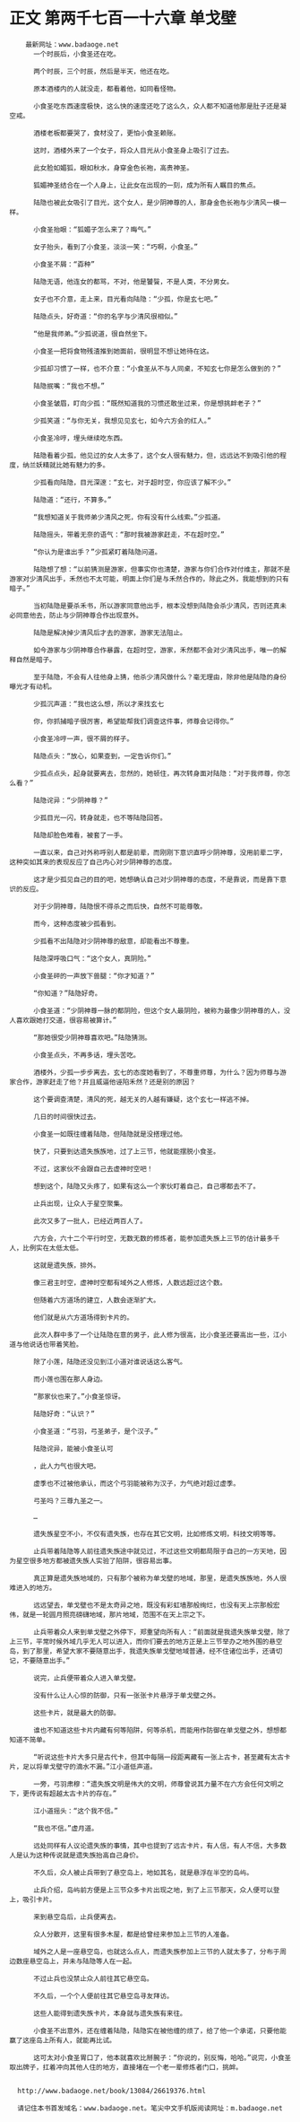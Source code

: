 # 正文 第两千七百一十六章 单戈壁
        最新网址：www.badaoge.net
          一个时辰后，小食圣还在吃。
      
          两个时辰，三个时辰，然后是半天，他还在吃。
      
          原本酒楼内的人就没走，都看着他，如同看怪物。
      
          小食圣吃东西速度极快，这么快的速度还吃了这么久，众人都不知道他那是肚子还是凝空戒。
      
          酒楼老板都要哭了，食材没了，更怕小食圣赖账。
      
          这时，酒楼外来了一个女子，将众人目光从小食圣身上吸引了过去。
      
          此女脸如媚狐，眼如秋水，身穿金色长袍，高贵神圣。
      
          狐媚神圣结合在一个人身上，让此女在出现的一刻，成为所有人瞩目的焦点。
      
          陆隐也被此女吸引了目光，这个女人，是少阴神尊的人，那身金色长袍与少清风一模一样。
      
          小食圣抬眼：“狐媚子怎么来了？晦气。”
      
          女子抬头，看到了小食圣，淡淡一笑：“巧啊，小食圣。”
      
          小食圣不屑：“孬种”
      
          陆隐无语，他连女的都骂，不对，他是饕餮，不是人类，不分男女。
      
          女子也不介意，走上来，目光看向陆隐：“少孤，你是玄七吧。”
      
          陆隐点头，好奇道：“你的名字与少清风很相似。”
      
          “他是我师弟。”少孤说道，很自然坐下。
      
          小食圣一把将食物残渣推到她面前，很明显不想让她待在这。
      
          少孤却习惯了一样，也不介意：“小食圣从不与人同桌，不知玄七你是怎么做到的？”
      
          陆隐抿嘴：“我也不想。”
      
          小食圣皱眉，盯向少孤：“既然知道我的习惯还敢坐过来，你是想挑衅老子？”
      
          少孤笑道：“与你无关，我想见见玄七，如今六方会的红人。”
      
          小食圣冷哼，埋头继续吃东西。
      
          陆隐看着少孤，他见过的女人太多了，这个女人很有魅力，但，远远达不到吸引他的程度，纳兰妖精就比她有魅力的多。
      
          少孤看向陆隐，目光深邃：“玄七，对于超时空，你应该了解不少。”
      
          陆隐道：“还行，不算多。”
      
          “我想知道关于我师弟少清风之死，你有没有什么线索。”少孤道。
      
          陆隐摇头，带着无奈的语气：“那时我被游家赶走，不在超时空。”
      
          “你认为是谁出手？”少孤紧盯着陆隐问道。
      
          陆隐想了想：“以前猜测是游家，但事实你也清楚，游家与你们合作对付维主，那就不是游家对少清风出手，禾然也不太可能，明面上你们是与禾然合作的，除此之外，我能想到的只有暗子。”
      
          当初陆隐是要杀禾书，所以游家同意他出手，根本没想到陆隐会杀少清风，否则还真未必同意他去，防止与少阴神尊合作出现意外。
      
          陆隐是解决掉少清风后才去的游家，游家无法阻止。
      
          如今游家与少阴神尊合作暴露，在超时空，游家，禾然都不会对少清风出手，唯一的解释自然是暗子。
      
          至于陆隐，不会有人往他身上猜，他杀少清风做什么？毫无理由，除非他是陆隐的身份曝光才有动机。
      
          少孤沉声道：“我也这么想，所以才来找玄七
      
          你，你抓捕暗子很厉害，希望能帮我们调查这件事，师尊会记得你。”
      
          小食圣冷哼一声，很不屑的样子。
      
          陆隐点头：“放心，如果查到，一定告诉你们。”
      
          少孤点点头，起身就要离去，忽然的，她顿住，再次转身面对陆隐：“对于我师尊，你怎么看？”
      
          陆隐诧异：“少阴神尊？”
      
          少孤目光一闪，转身就走，也不等陆隐回答。
      
          陆隐却脸色难看，被套了一手。
      
          一直以来，自己对外称呼别人都是前辈，而刚刚下意识直呼少阴神尊，没用前辈二字，这种突如其来的表现反应了自己内心对少阴神尊的态度。
      
          这才是少孤见自己的目的吧，她想确认自己对少阴神尊的态度，不是靠说，而是靠下意识的反应。
      
          对于少阴神尊，陆隐恨不得杀之而后快，自然不可能尊敬。
      
          而今，这种态度被少孤看到。
      
          少孤看不出陆隐对少阴神尊的敌意，却能看出不尊重。
      
          陆隐深呼吸口气：“这个女人，真阴险。”
      
          小食圣砰的一声放下兽腿：“你才知道？”
      
          “你知道？”陆隐好奇。
      
          小食圣道：“少阴神尊一脉的都阴险，但这个女人最阴险，被称为最像少阴神尊的人，没人喜欢跟她打交道，很容易被算计。”
      
          “那她很受少阴神尊喜欢吧。”陆隐猜测。
      
          小食圣点头，不再多话，埋头苦吃。
      
          酒楼外，少孤一步步离去，玄七的态度她看到了，不尊重师尊，为什么？因为师尊与游家合作，游家赶走了他？并且威逼他诬陷禾然？还是别的原因？
      
          这个要调查清楚，清风的死，越无关的人越有嫌疑，这个玄七一样逃不掉。
      
          几日的时间很快过去。
      
          小食圣一如既往缠着陆隐，但陆隐就是没搭理过他。
      
          快了，只要到达遗失族族地，过了上三节，他就能摆脱小食圣。
      
          不过，这家伙不会跟自己去虚神时空吧！
      
          想到这个，陆隐又头疼了，如果有这么一个家伙盯着自己，自己哪都去不了。
      
          止兵出现，让众人于星空聚集。
      
          此次又多了一批人，已经近两百人了。
      
          六方会，六十二个平行时空，无数无数的修炼者，能参加遗失族上三节的估计最多千人，比例实在太低太低。
      
          这就是遗失族，排外。
      
          像三君主时空，虚神时空都有域外之人修炼，人数远超过这个数。
      
          但随着六方道场的建立，人数会逐渐扩大。
      
          他们就是从六方道场得到卡片的。
      
          此次人群中多了一个让陆隐在意的男子，此人修为很高，比小食圣还要高出一些，江小道与他说话也带着笑脸。
      
          除了小莲，陆隐还没见到江小道对谁说话这么客气。
      
          而小莲也围在那人身边。
      
          “那家伙也来了。”小食圣惊讶。
      
          陆隐好奇：“认识？”
      
          小食圣道：“弓羽，弓圣弟子，是个汉子。”
      
          陆隐诧异，能被小食圣认可
      
          ，此人力气也很大吧。
      
          虚季也不过被他承认，而这个弓羽能被称为汉子，力气绝对超过虚季。
      
          弓圣吗？三尊九圣之一。
      
          …
      
          遗失族星空不小，不仅有遗失族，也存在其它文明，比如修炼文明，科技文明等等。
      
          止兵带着陆隐等人前往遗失族途中就见过，不过这些文明都局限于自己的一方天地，因为星空很多地方都被遗失族人实验了陷阱，很容易出事。
      
          真正算是遗失族地域的，只有那个被称为单戈壁的地域，那里，是遗失族族地，外人很难进入的地方。
      
          远远望去，单戈壁也不是太奇异之地，既没有彩虹墙那般绚烂，也没有天上宗那般宏伟，就是一轮圆月照亮磅礴地域，那片地域，范围不在天上宗之下。
      
          止兵带着众人来到单戈壁之外停下，郑重望向所有人：“前面就是我遗失族单戈壁，除了上三节，平常时候外域几乎无人可以进入，而你们要去的地方正是上三节举办之地外围的悬空岛，到了那里，希望大家不要随意出手，我遗失族单戈壁地域普通，经不住诸位出手，还请切记，不要随意出手。”
      
          说完，止兵便带着众人进入单戈壁。
      
          没有什么让人心惊的防御，只有一张张卡片悬浮于单戈壁之外。
      
          这些卡片，就是最大的防御。
      
          谁也不知道这些卡片内藏有何等陷阱，何等杀机，而能用作防御在单戈壁之外，想想都知道不简单。
      
          “听说这些卡片大多只是古代卡，但其中每隔一段距离藏有一张上古卡，甚至藏有太古卡片，足以将单戈壁守的滴水不漏。”江小道低声道。
      
          一旁，弓羽肃穆：“遗失族文明是伟大的文明，师尊曾说其力量不在六方会任何文明之下，更传说有超越太古卡片的存在。”
      
          江小道摇头：“这个我不信。”
      
          “我也不信。”虚月道。
      
          远处同样有人议论遗失族的事情，其中也提到了远古卡片，有人信，有人不信，大多数人是认为这种传说就是遗失族抬高自己身价。
      
          不久后，众人被止兵带到了悬空岛上，地如其名，就是悬浮在半空的岛屿。
      
          止兵介绍，岛屿前方便是上三节众多卡片出现之地，到了上三节那天，众人便可以登上，吸引卡片。
      
          来到悬空岛后，止兵便离去。
      
          众人分散开，这里有很多木屋，都是给曾经来参加上三节的人准备。
      
          域外之人是一座悬空岛，也就这么点人，而遗失族参加上三节的人就太多了，分布于周边数座悬空岛上，并未与陆隐等人在一起。
      
          不过止兵也没禁止众人前往其它悬空岛。
      
          不久后，一个个人便前往其它悬空岛寻友拜访。
      
          这些人能得到遗失族卡片，本身就与遗失族有来往。
      
          小食圣不出意外，还在缠着陆隐，陆隐实在被他缠的烦了，给了他一个承诺，只要他能赢了这座岛上所有人，就能再比试。
      
          这可太对小食圣胃口了，他本就喜欢比掰腕子：“你说的，别反悔，哈哈。”说完，小食圣取出牌子，扛着冲向其他人住的地方，直接堵在一个老一辈修炼者门口，挑衅。
      
      
      http://www.badaoge.net/book/13084/26619376.html
      
      请记住本书首发域名：www.badaoge.net。笔尖中文手机版阅读网址：m.badaoge.net